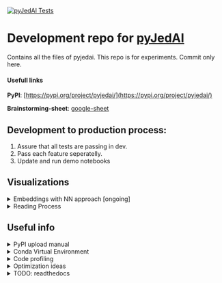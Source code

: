 [![pyJedAI Tests](https://github.com/Nikoletos-K/pyJedAI-Dev/actions/workflows/tests.yml/badge.svg)](https://github.com/Nikoletos-K/pyJedAI-Dev/actions/workflows/tests.yml)

# Development repo for [pyJedAI](https://github.com/Nikoletos-K/pyJedAI)
Contains all the files of pyjedai. This repo is for experiments. Commit only here.

#### Usefull links
__PyPI__: [https://pypi.org/project/pyjedai/](https://pypi.org/project/pyjedai/)

__Brainstorming-sheet__: [google-sheet](https://docs.google.com/spreadsheets/d/17AseLUaQrdLWbE5gDQI-Lu-JhnqdYO7o0PNG10vzAVg/edit?usp=sharing)


## Development to production process:
1. Assure that all tests are passing in dev.
2. Pass each feature seperatelly.
3. Update and run demo notebooks

## Visualizations

<details>
<summary>Embeddings with NN approach [ongoing]</summary>

![pyJedAI](https://user-images.githubusercontent.com/47646955/189627063-8536a4fd-cc0e-45ec-a038-cff1a3746570.jpg)

</details>

<details>
<summary>Reading Process</summary>

![pyJedAI](https://user-images.githubusercontent.com/47646955/190148478-2221e67c-b694-4116-aa64-3d6a6a88be7e.jpg)

</details>

## Useful info

<details>
<summary>PyPI upload manual</summary>

1. Move all new files (production repo `/tests/*` and `/pyjedai/*`) to the `/pyJedAI-Dev/pypi/pyjedai/.`
2. Go to `/pyJedAI-Dev/pypi/pyjedai/.` folder and run:
      ```
      py -m build
      twine upload -u Nikoletos-K -p pyjedai2022 -r pypi .\dist\* --config-file ..\.pypirc --verbose
      ```
   where dist is the directory with the files that will be uploaded.
3. If everything is ok, test ```pip install pyjedai```.

[Link to instructions](https://packaging.python.org/en/latest/tutorials/packaging-projects/)

</details>
<details>
<summary>Conda Virtual Environment</summary>

1. Create env: `conda create --name {env_name} {python==3.7.5}`
2. Activate env: `conda activate {env_name}`
3. Disable env: `conda deactivate`
3. Install all dependencies: `pip install -r requirements.txt`
4. List of packages in current env: `conda list`
5. Delete env: `conda env remove -n env_name`

[Link to instructions](https://www.machinelearningplus.com/deployment/conda-create-environment-and-everything-you-need-to-know-to-manage-conda-virtual-environment/)

</details>

<details>
<summary>Code profiling</summary>

1. Run with profiler: `python -m cProfile _profiling.py`
2. Save stats: `python -m cProfile -o _profiling.stats _profiling.py`
3. View stats: `python -m pstats _profiling.stats`

[Link to instructions](https://machinelearningmastery.com/profiling-python-code/)

</details>
<details>
<summary>Optimization ideas</summary>

1. Avoid pd.itterows()
2. Avoid looping in a set -> transform it first with list()
3. PyPy      

[Link to instructions](https://machinelearningmastery.com/profiling-python-code/)

</details>
<details>
<summary>TODO: readthedocs</summary>

Link: https://pyjedai.readthedocs.io/en/latest/

</details>




